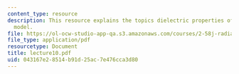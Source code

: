 ```yaml
---
content_type: resource
description: This resource explains the topics dielectric properties of solid, Drude
  model.
file: https://ol-ocw-studio-app-qa.s3.amazonaws.com/courses/2-58j-radiative-transfer-spring-2006/043167e28514b91d25ac7e476cca3d80_lecture10.pdf
file_type: application/pdf
resourcetype: Document
title: lecture10.pdf
uid: 043167e2-8514-b91d-25ac-7e476cca3d80
---
```

